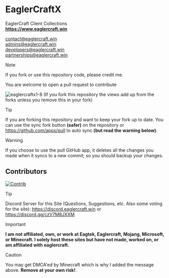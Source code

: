# EaglerCraftX
EaglerCraft Client Collections  
**https://www.eaglercraft.win**  

contact@eaglercraft.win  
admins@eaglercraft.win  
developers@eaglercraft.win  
partnerships@eaglercraft.win

> [!NOTE]
> If you fork or use this repository code, please credit me.

You are welcome to open a pull request to contribute

<p align="left"> <img src="https://komarev.com/ghpvc/?username=eaglercraftx1-8&label=Repository%20views&color=0e75b6&style=flat" alt="eaglercraftx1-8" /> (If you fork this repository the views add up from the forks unless you remove this in your fork)</p>

> [!TIP]
> If you are forking this repository and want to keep your fork up to date. You can use the sync fork button **(safer)** on the repository or https://github.com/apps/pull to auto sync **(but read the warning below)**.

> [!WARNING]
> If you choose to use the pull GitHub app, it deletes all the changes you made when it syncs to a new commit; so you should backup your changes.

## Contributors
[![Contrib](https://contrib.rocks/image?repo=eaglercraftx1-8/eaglercraftx1-8.github.io)](https://github.com/eaglercraftx1-8/eaglercraftx1-8.github.io/graphs/contributors)

> [!TIP]
> Discord Server for this Site (Questions, Suggestions, etc. Also some voting for the site): https://discord.eaglercraft.win or https://discord.gg/czV7M8JXXM

> [!IMPORTANT]
> **I am not affiliated, own, or work at Eagtek, Eaglercraft, Mojang, Microsoft, or Minecraft. I solely host these sites but have not made, worked on, or am affiliated with eaglercraft.**

> [!CAUTION]
> You may get DMCA'ed by Minecraft which is why I added the message above. **Remove at your own risk!**.
  
